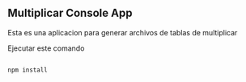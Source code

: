 

## Multiplicar Console App

Esta es una aplicacion para generar archivos de tablas de multiplicar

Ejecutar este comando
```

npm install
```